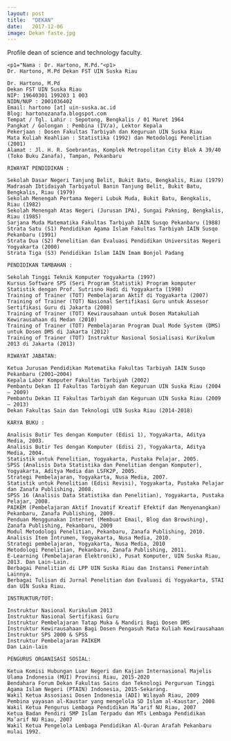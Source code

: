 ```yaml
---
layout: post
title:  "DEKAN"
date:   2017-12-06
image: Dekan faste.jpg
---
```


<p class="intro"><span class="dropcap">P</span>rofile dean of science and technology faculty.</p>

    <p1="Nama : Dr. Hartono, M.Pd."<p1>
    Dr. Hartono, M.Pd Dekan FST UIN Suska Riau

    Dr. Hartono, M.Pd
    Dekan FST UIN Suska Riau
    NIP: 19640301 199203 1 003
    NIDN/NUP : 2001036402
    Email: hartono [at] uin-suska.ac.id
    Blog: hartonozanafa.blogspot.com
    Tempat / Tgl. Lahir : Sepotong, Bengkalis / 01 Maret 1964
    Pangkat / Golongan : Pembina (IV/a), Lektor Kepala
    Pekerjaan : Dosen Fakultas Tarbiyah dan Keguruan UIN Suska Riau
    Mata Kuliah Keahlian : Statistika (1992) dan Metodologi Penelitian (2001)
    Alamat : Jl. H. R. Soebrantas, Komplek Metropolitan City Blok A 39/40 (Toko Buku Zanafa), Tampan, Pekanbaru

    RIWAYAT PENDIDIKAN :

    Sekolah Dasar Negeri Tanjung Belit, Bukit Batu, Bengkalis, Riau (1979)
    Madrasah Ibtidaiyah Tarbiyatul Banin Tanjung Belit, Bukit Batu, Bengkalis, Riau (1979)
    Sekolah Menengah Pertama Negeri Lubuk Muda, Bukit Batu, Bengkalis, Riau (1982)
    Sekolah Menengah Atas Negeri (Jurusan IPA), Sungai Pakning, Bengkalis, Riau (1985)
    Sarjana Muda Matematika Fakultas Tarbiyah IAIN Susqo Pekanbaru (1988)
    Strata Satu (S1) Pendidikan Agama Islam Fakultas Tarbiyah IAIN Susqo Pekanbaru (1991)
    Strata Dua (S2) Penelitian dan Evaluasi Pendidikan Universitas Negeri Yogyakarta (2000)
    Strata Tiga (S3) Pendidikan Islam IAIN Imam Bonjol Padang

    PENDIDIKAN TAMBAHAN :

    Sekolah Tinggi Teknik Komputer Yogyakarta (1997)
    Kursus Software SPS (Seri Program Statistik) Program komputer Statistik dengan Prof. Sutrisno Hadi di Yogyakarta (1998)
    Training of Trainer (TOT) Pembelajaran Aktif di Yogyakarta (2007)
    Training of Trainer (TOT) Nasional Sertifikasi Guru untuk Assesor Sertifikasi Guru di Jakarta (2008)
    Training of Trainer (TOT) Kewirausahaan untuk Dosen Matakuliah Kewirausahaan di Medan (2010)
    Training of Trainer (TOT) Pembelajaran Program Dual Mode System (DMS) untuk Dosen DMS di Jakarta (2012)
    Training of Trainer (TOT) Instruktur Nasional Sosialisasi Kurikulum 2013 di Jakarta (2013)

    RIWAYAT JABATAN:

    Ketua Jurusan Pendidikan Matematika Fakultas Tarbiyah IAIN Susqo Pekanbaru (2001–2004)
    Kepala Labor Komputer Fakultas Tarbiyah (2002)
    Pembantu Dekan II Fakultas Tarbiyah dan Keguruan UIN Suska Riau (2004 – 2009)
    Pembantu Dekan II Fakultas Tarbiyah dan Keguruan UIN Suska Riau (2009 – 2013)
    Dekan Fakultas Sain dan Teknologi UIN Suska Riau (2014-2018)

    KARYA BUKU :

    Analisis Butir Tes dengan Komputer (Edisi 1), Yogyakarta, Aditya Media, 2003.
    Analisis Butir Tes dengan Komputer (Edisi 2), Yogyakarta, Aditya Media, 2004.
    Statistik untuk Penelitian, Yogyakarta, Pustaka Pelajar, 2005.
    SPSS (Analisis Data Statistika dan Penelitian dengan Komputer), Yogyakarta, Aditya Media dan LSFK2P, 2005.
    Strategi Pembelajaran, Yogyakarta, Nusa Media, 2007.
    Statistik untuk Penelitian (Edisi Revisi), Yogyakarta, Pustaka Pelajar dan Zanafa Publishing, 2008.
    SPSS 16 (Analisis Data Statistika dan Penelitian), Yogyakarta, Pustaka Pelajar, 2008.
    PAIKEM (Pembelajaran Aktif Inovatif Kreatif Efektif dan Menyenangkan) Pekanbaru, Zanafa Publishing, 2009.
    Penduan Menggunakan Internet (Membuat Email, Blog dan Browshing), Zanafa Publishing, Pekanbaru, 2009
    Modul Metodologi Penelitian, Pekanbaru, Zanafa Publishing, 2010.
    Analisis Item Intrumen, Yogyakarta, Nusa Media, 2010.
    Strategi pembelajaran, Yogyakarta, Nusa Media, 2010
    Metodologi Penelitian, Pekanbaru, Zanafa Publishing, 2011.
    E-Learning (Pembelajaran Elektronik), Pusat Komputer, UIN Suska Riau, 2013. Dan Lain-Lain.
    Berbagai Penelitian di LPP UIN Suska Riau dan Instansi Pemerintah Lainnya.
    Berbagai Tulisan di Jurnal Penelitian dan Evaluasi di Yogyakarta, STAI dan UIN Suska Riau.

    INSTRUKTUR/TOT:

    Instruktur Nasional Kurikulum 2013
    Instruktur Nasional Sertifikasi Guru
    Instruktur Pembelajaran Tatap Muka & Mandiri Bagi Dosen DMS
    Instruktur Kewirausahaan Bagi Dosen Pengasuh Mata Kuliah Kewirausahaan
    Instruktur SPS 2000 & SPSS
    Instruktur Pembelajaran PAIKEM
    Dan Lain-lain

    PENGURUS ORGANISASI SOSIAL:

    Ketua Komisi Hubungan Luar Negeri dan Kajian Internasional Majelis Ulama Indonesia (MUI) Provinsi Riau, 2015-2020
    Bendahara Forum Dekan Fakultas Sains dan Teknologi Perguruan Tinggi Agama Islam Negeri (PTAIN) Indonesia, 2015-Sekarang.
    Wakil Ketua Assosiasi Dosen Indonesia (ADI) Wilayah Riau, 2009
    Pembina yayasan al-Kaustar yang mengelola SD Islam al-Kaustar, 2008
    Wakil Ketua Pengurus Lembaga Pendidikan Ma’arif NU Riau, 2007
    Ketua Badan Pendiri SMP Islam Terpadu dan MTs Lembaga Pendidikan Ma’arif NU Riau, 2007
    Wakil Ketua Pengelola Lembaga Pendidikan Al-Quran Arafah Pekanbaru mulai 1992.




